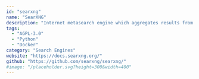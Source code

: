 ```yaml
---
id: "searxng"
name: "SearXNG"
description: "Internet metasearch engine which aggregates results from various search services and databases (Fork of Searx)."
tags:
  - "AGPL-3.0"
  - "Python"
  - "Docker"
category: "Search Engines"
website: "https://docs.searxng.org/"
github: "https://github.com/searxng/searxng/"
#image: "/placeholder.svg?height=300&width=400"
---
```


